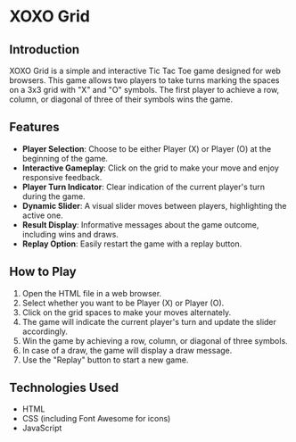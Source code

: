 # XOXO Grid

## Introduction

XOXO Grid is a simple and interactive Tic Tac Toe game designed for web browsers. This game allows two players to take turns marking the spaces on a 3x3 grid with "X" and "O" symbols. The first player to achieve a row, column, or diagonal of three of their symbols wins the game.

## Features

- **Player Selection**: Choose to be either Player (X) or Player (O) at the beginning of the game.
- **Interactive Gameplay**: Click on the grid to make your move and enjoy responsive feedback.
- **Player Turn Indicator**: Clear indication of the current player's turn during the game.
- **Dynamic Slider**: A visual slider moves between players, highlighting the active one.
- **Result Display**: Informative messages about the game outcome, including wins and draws.
- **Replay Option**: Easily restart the game with a replay button.

## How to Play

1. Open the HTML file in a web browser.
2. Select whether you want to be Player (X) or Player (O).
3. Click on the grid spaces to make your moves alternately.
4. The game will indicate the current player's turn and update the slider accordingly.
5. Win the game by achieving a row, column, or diagonal of three symbols.
6. In case of a draw, the game will display a draw message.
7. Use the "Replay" button to start a new game.

## Technologies Used

- HTML
- CSS (including Font Awesome for icons)
- JavaScript


